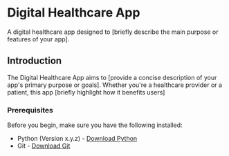 # Digital Healthcare App

A digital healthcare app designed to [briefly describe the main purpose or features of your app].


## Introduction

The Digital Healthcare App aims to [provide a concise description of your app's primary purpose or goals]. Whether you're a healthcare provider or a patient, this app [briefly highlight how it benefits users]


### Prerequisites

Before you begin, make sure you have the following installed:

- Python (Version x.y.z) - [Download Python](https://www.python.org/downloads/)
- Git - [Download Git](https://git-scm.com/downloads)



